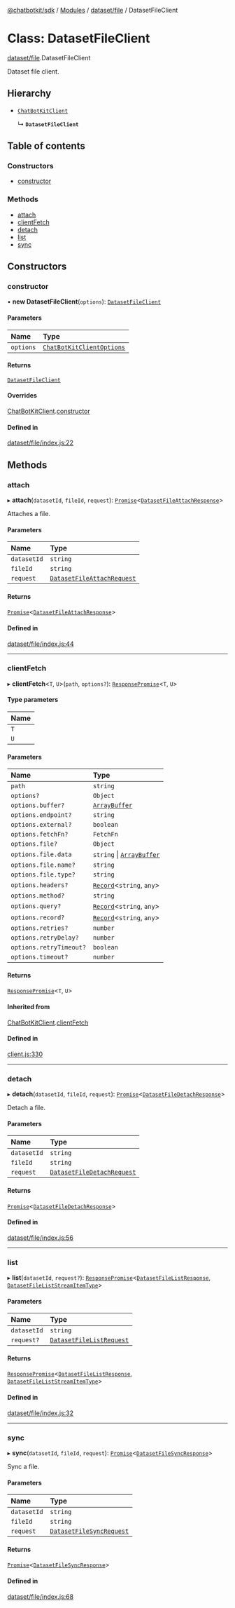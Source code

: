 [@chatbotkit/sdk](../README.md) / [Modules](../modules.md) / [dataset/file](../modules/dataset_file.md) / DatasetFileClient

# Class: DatasetFileClient

[dataset/file](../modules/dataset_file.md).DatasetFileClient

Dataset file client.

## Hierarchy

- [`ChatBotKitClient`](client.ChatBotKitClient.md)

  ↳ **`DatasetFileClient`**

## Table of contents

### Constructors

- [constructor](dataset_file.DatasetFileClient.md#constructor)

### Methods

- [attach](dataset_file.DatasetFileClient.md#attach)
- [clientFetch](dataset_file.DatasetFileClient.md#clientfetch)
- [detach](dataset_file.DatasetFileClient.md#detach)
- [list](dataset_file.DatasetFileClient.md#list)
- [sync](dataset_file.DatasetFileClient.md#sync)

## Constructors

### constructor

• **new DatasetFileClient**(`options`): [`DatasetFileClient`](dataset_file.DatasetFileClient.md)

#### Parameters

| Name | Type |
| :------ | :------ |
| `options` | [`ChatBotKitClientOptions`](../interfaces/client.ChatBotKitClientOptions.md) |

#### Returns

[`DatasetFileClient`](dataset_file.DatasetFileClient.md)

#### Overrides

[ChatBotKitClient](client.ChatBotKitClient.md).[constructor](client.ChatBotKitClient.md#constructor)

#### Defined in

[dataset/file/index.js:22](https://github.com/chatbotkit/node-sdk/blob/main/packages/sdk/src/dataset/file/index.js#L22)

## Methods

### attach

▸ **attach**(`datasetId`, `fileId`, `request`): [`Promise`]( https://developer.mozilla.org/docs/Web/JavaScript/Reference/Global_Objects/Promise )\<[`DatasetFileAttachResponse`](../modules/dataset_file_v1.md#datasetfileattachresponse)\>

Attaches a file.

#### Parameters

| Name | Type |
| :------ | :------ |
| `datasetId` | `string` |
| `fileId` | `string` |
| `request` | [`DatasetFileAttachRequest`](../modules/dataset_file_v1.md#datasetfileattachrequest) |

#### Returns

[`Promise`]( https://developer.mozilla.org/docs/Web/JavaScript/Reference/Global_Objects/Promise )\<[`DatasetFileAttachResponse`](../modules/dataset_file_v1.md#datasetfileattachresponse)\>

#### Defined in

[dataset/file/index.js:44](https://github.com/chatbotkit/node-sdk/blob/main/packages/sdk/src/dataset/file/index.js#L44)

___

### clientFetch

▸ **clientFetch**\<`T`, `U`\>(`path`, `options?`): [`ResponsePromise`](client.ResponsePromise.md)\<`T`, `U`\>

#### Type parameters

| Name |
| :------ |
| `T` |
| `U` |

#### Parameters

| Name | Type |
| :------ | :------ |
| `path` | `string` |
| `options?` | `Object` |
| `options.buffer?` | [`ArrayBuffer`]( https://developer.mozilla.org/docs/Web/JavaScript/Reference/Global_Objects/ArrayBuffer ) |
| `options.endpoint?` | `string` |
| `options.external?` | `boolean` |
| `options.fetchFn?` | `FetchFn` |
| `options.file?` | `Object` |
| `options.file.data` | `string` \| [`ArrayBuffer`]( https://developer.mozilla.org/docs/Web/JavaScript/Reference/Global_Objects/ArrayBuffer ) |
| `options.file.name?` | `string` |
| `options.file.type?` | `string` |
| `options.headers?` | [`Record`]( https://www.typescriptlang.org/docs/handbook/utility-types.html#recordkeys-type )\<`string`, `any`\> |
| `options.method?` | `string` |
| `options.query?` | [`Record`]( https://www.typescriptlang.org/docs/handbook/utility-types.html#recordkeys-type )\<`string`, `any`\> |
| `options.record?` | [`Record`]( https://www.typescriptlang.org/docs/handbook/utility-types.html#recordkeys-type )\<`string`, `any`\> |
| `options.retries?` | `number` |
| `options.retryDelay?` | `number` |
| `options.retryTimeout?` | `boolean` |
| `options.timeout?` | `number` |

#### Returns

[`ResponsePromise`](client.ResponsePromise.md)\<`T`, `U`\>

#### Inherited from

[ChatBotKitClient](client.ChatBotKitClient.md).[clientFetch](client.ChatBotKitClient.md#clientfetch)

#### Defined in

[client.js:330](https://github.com/chatbotkit/node-sdk/blob/main/packages/sdk/src/client.js#L330)

___

### detach

▸ **detach**(`datasetId`, `fileId`, `request`): [`Promise`]( https://developer.mozilla.org/docs/Web/JavaScript/Reference/Global_Objects/Promise )\<[`DatasetFileDetachResponse`](../modules/dataset_file_v1.md#datasetfiledetachresponse)\>

Detach a file.

#### Parameters

| Name | Type |
| :------ | :------ |
| `datasetId` | `string` |
| `fileId` | `string` |
| `request` | [`DatasetFileDetachRequest`](../modules/dataset_file_v1.md#datasetfiledetachrequest) |

#### Returns

[`Promise`]( https://developer.mozilla.org/docs/Web/JavaScript/Reference/Global_Objects/Promise )\<[`DatasetFileDetachResponse`](../modules/dataset_file_v1.md#datasetfiledetachresponse)\>

#### Defined in

[dataset/file/index.js:56](https://github.com/chatbotkit/node-sdk/blob/main/packages/sdk/src/dataset/file/index.js#L56)

___

### list

▸ **list**(`datasetId`, `request?`): [`ResponsePromise`](client.ResponsePromise.md)\<[`DatasetFileListResponse`](../modules/dataset_file_v1.md#datasetfilelistresponse), [`DatasetFileListStreamItemType`](../modules/dataset_file_v1.md#datasetfileliststreamitemtype)\>

#### Parameters

| Name | Type |
| :------ | :------ |
| `datasetId` | `string` |
| `request?` | [`DatasetFileListRequest`](../modules/dataset_file_v1.md#datasetfilelistrequest) |

#### Returns

[`ResponsePromise`](client.ResponsePromise.md)\<[`DatasetFileListResponse`](../modules/dataset_file_v1.md#datasetfilelistresponse), [`DatasetFileListStreamItemType`](../modules/dataset_file_v1.md#datasetfileliststreamitemtype)\>

#### Defined in

[dataset/file/index.js:32](https://github.com/chatbotkit/node-sdk/blob/main/packages/sdk/src/dataset/file/index.js#L32)

___

### sync

▸ **sync**(`datasetId`, `fileId`, `request`): [`Promise`]( https://developer.mozilla.org/docs/Web/JavaScript/Reference/Global_Objects/Promise )\<[`DatasetFileSyncResponse`](../modules/dataset_file_v1.md#datasetfilesyncresponse)\>

Sync a file.

#### Parameters

| Name | Type |
| :------ | :------ |
| `datasetId` | `string` |
| `fileId` | `string` |
| `request` | [`DatasetFileSyncRequest`](../modules/dataset_file_v1.md#datasetfilesyncrequest) |

#### Returns

[`Promise`]( https://developer.mozilla.org/docs/Web/JavaScript/Reference/Global_Objects/Promise )\<[`DatasetFileSyncResponse`](../modules/dataset_file_v1.md#datasetfilesyncresponse)\>

#### Defined in

[dataset/file/index.js:68](https://github.com/chatbotkit/node-sdk/blob/main/packages/sdk/src/dataset/file/index.js#L68)
